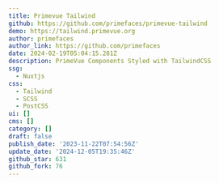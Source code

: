 ```yaml
---
title: Primevue Tailwind
github: https://github.com/primefaces/primevue-tailwind
demo: https://tailwind.primevue.org
author: primefaces
author_link: https://github.com/primefaces
date: 2024-02-19T05:04:15.281Z
description: PrimeVue Components Styled with TailwindCSS
ssg:
  - Nuxtjs
css:
  - Tailwind
  - SCSS
  - PostCSS
ui: []
cms: []
category: []
draft: false
publish_date: '2023-11-22T07:54:56Z'
update_date: '2024-12-05T19:35:46Z'
github_star: 631
github_fork: 76
---
```


